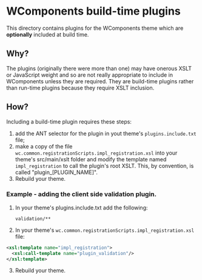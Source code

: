 # WComponents build-time plugins

This directory contains plugins for the WComponents theme which are **optionally** included at build time.

## Why?

The plugins (originally there were more than one) may have onerous XSLT or JavaScript weight and so are not really
appropriate to include in WComponents unless they are required. They are build-time plugins rather than run-time plugins
because they require XSLT inclusion.

## How?

Including a build-time plugin requires these steps:

1. add the ANT selector for the plugin in yout theme's `plugins.include.txt` file;
2. make a copy of the file `wc.common.registrationScripts.impl_registration.xsl` into your theme's src/main/xslt folder
  and modify the template named `impl_registration` to call the plugin's root XSLT. This, by convention, is called "plugin_[PLUGIN_NAME]".
3. Rebuild your theme.

### Example - adding the client side validation plugin.

1. In your theme's plugins.include.txt add the following:
    ```
    validation/**
    ```

2. In your theme's `wc.common.registrationScripts.impl_registration.xsl` file:
  ``` xml
  <xsl:template name="impl_registration">
    <xsl:call-template name="plugin_validation"/>
  </xsl:template>
  ```

3. Rebuild your theme.
